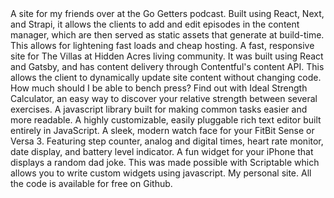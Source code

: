 <project name="The Go-Getters" link="https://thegogetters.co/" image="/the-go-getters.png" :stack="['React', 'Next', 'Tyescript', 'Strapi']">
  A site for my friends over at the Go Getters podcast. Built using React, Next, and Strapi, it allows the clients to add and edit episodes in the content manager, which are then served as static assets that generate at build-time. This allows for lightening fast loads and cheap hosting.
</project>

<project name="The Villas Homepage" link="https://the-villas-at-hidden-acres.netlify.app/" image="/the-villas.png" :stack="['React', 'Gatsby', 'Sass', 'Contentful']">
  A fast, responsive site for The Villas at Hidden Acres living community. It was built using React and Gatsby, and has content delivery through Contentful's content API. This allows the client to dynamically update site content without changing code.
</project>

<project name="Ideal Strength Calculator" link="http://idealstrengthcalculator.com/" image="/isc.png" :stack="['Vue', 'Nuxt', 'Sass']">
  How much should I be able to bench press? Find out with Ideal Strength Calculator, an easy way to discover your relative strength between several exercises.
</project>

<project name="breezy.js" github-link="https://github.com/mattsaxe17/breezyjs" image="/breezyjs.png" :stack="['Javascript']">
  A javascript library built for making common tasks easier and more readable.
</project>

<project name="barnyard.js" github-link="https://github.com/mattsaxe17/barnyardjs" image="/barnyard.png" :stack="['Node', 'Rooster.js', 'Sass']">
  A highly customizable, easily pluggable rich text editor built entirely in JavaScript.
</project>

<project name="Modern Analog Face" github-link="https://github.com/mattsaxe17/modern-analog-face" link="https://gallery.fitbit.com/details/a37d0d68-ddeb-4bc1-a1f6-e24910572c47" image="/watch-face.png" :stack="['SVG', 'FitBit SDK', 'JavaScript']">
  A sleek, modern watch face for your FitBit Sense or Versa 3. Featuring step counter, analog and digital times, heart rate monitor, date display, and battery level indicator.
</project>

<project name="Dad Joke Widget" github-link="https://github.com/mattsaxe17/dad-joke-widget" image="/dad-jokes.png" :stack="['Javascript', 'Scriptable']">
  A fun widget for your iPhone that displays a random dad joke. This was made possible with Scriptable which allows you to write custom widgets using javascript.
</project>

<project name="matthewsaxe.com" github-link="https://github.com/mattsaxe17/personal-site" image="/personal-site.jpg" :stack="['Vue', 'Nuxt', 'Sass']">
  My personal site. All the code is available for free on Github.
</project>